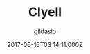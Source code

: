 ---
title: Clyell
github: https://github.com/gildasio/clyell
demo: https://gildasio.github.io/clyell/
author: gildasio
ssg:
  - Jekyll
cms:
  - No Cms
date: 2017-06-16T03:14:11.000Z
github_branch: gh-pages
description: My site jekyll theme
stale: true
---
